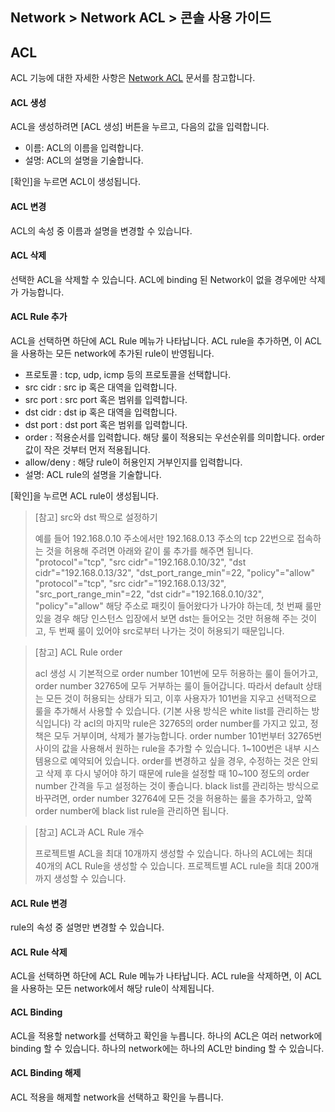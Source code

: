 ## Network > Network ACL > 콘솔 사용 가이드

## ACL
ACL 기능에 대한 자세한 사항은 [Network ACL](/Network/Network%20ACL/ko/overview/) 문서를 참고합니다.

#### ACL 생성
ACL을 생성하려면 [ACL 생성] 버튼을 누르고, 다음의 값을 입력합니다.

* 이름: ACL의 이름을 입력합니다.
* 설명: ACL의 설명을 기술합니다.

[확인]을 누르면 ACL이 생성됩니다.

#### ACL 변경
ACL의 속성 중 이름과 설명을 변경할 수 있습니다.

#### ACL 삭제
선택한 ACL을 삭제할 수 있습니다.
ACL에 binding 된 Network이 없을 경우에만 삭제가 가능합니다.

#### ACL Rule 추가
ACL을 선택하면 하단에 ACL Rule 메뉴가 나타납니다.
ACL rule을 추가하면, 이 ACL을 사용하는 모든 network에 추가된 rule이 반영됩니다.

* 프로토콜 : tcp, udp, icmp 등의 프로토콜을 선택합니다.
* src cidr : src ip 혹은 대역을 입력합니다.
* src port : src port 혹은 범위를 입력합니다.
* dst cidr : dst ip 혹은 대역을 입력합니다.
* dst port : dst port 혹은 범위를 입력합니다.
* order : 적용순서를 입력합니다. 해당 룰이 적용되는 우선순위를 의미합니다. order 값이 작은 것부터 먼저 적용됩니다.
* allow/deny : 해당 rule이 허용인지 거부인지를 입력합니다.
* 설명: ACL rule의 설명을 기술합니다.

[확인]을 누르면 ACL rule이 생성됩니다.

> [참고] src와 dst 짝으로 설정하기
>
> 예를 들어 192.168.0.10 주소에서만 192.168.0.13 주소의 tcp 22번으로 접속하는 것을 허용해 주려면 아래와 같이 룰 추가를 해주면 됩니다.
> "protocol"="tcp", "src cidr"="192.168.0.10/32", "dst cidr"="192.168.0.13/32", "dst_port_range_min"=22, "policy"="allow"
> "protocol"="tcp", "src cidr"="192.168.0.13/32", "src_port_range_min"=22, "dst cidr"="192.168.0.10/32", "policy"="allow"
> 해당 주소로 패킷이 들어왔다가 나가야 하는데, 첫 번째 룰만 있을 경우 해당 인스턴스 입장에서 보면 dst는 들어오는 것만 허용해 주는 것이고, 두 번째 룰이 있어야 src로부터 나가는 것이 허용되기 때문입니다.

> [참고] ACL Rule order
>
> acl 생성 시 기본적으로 order number 101번에 모두 허용하는 룰이 들어가고, order number 32765에 모두 거부하는 룰이 들어갑니다.
> 따라서 default 상태는 모든 것이 허용되는 상태가 되고, 이후 사용자가 101번을 지우고 선택적으로 룰을 추가해서 사용할 수 있습니다. (기본 사용 방식은 white list를 관리하는 방식입니다)
> 각 acl의 마지막 rule은 32765의 order number를 가지고 있고, 정책은 모두 거부이며, 삭제가 불가능합니다.
> order number 101번부터 32765번 사이의 값을 사용해서 원하는 rule을 추가할 수 있습니다.
> 1~100번은 내부 시스템용으로 예약되어 있습니다.
> order를 변경하고 싶을 경우, 수정하는 것은 안되고 삭제 후 다시 넣어야 하기 때문에 rule을 설정할 때 10~100 정도의 order number 간격을 두고 설정하는 것이 좋습니다.
> black list를 관리하는 방식으로 바꾸려면, order number 32764에 모든 것을 허용하는 룰을 추가하고, 앞쪽 order number에 black list rule을 관리하면 됩니다.

> [참고] ACL과 ACL Rule 개수
>
> 프로젝트별 ACL을 최대 10개까지 생성할 수 있습니다. 하나의 ACL에는 최대 40개의 ACL Rule을 생성할 수 있습니다.
> 프로젝트별 ACL rule을 최대 200개까지 생성할 수 있습니다.

#### ACL Rule 변경
rule의 속성 중 설명만 변경할 수 있습니다.

#### ACL Rule 삭제
ACL을 선택하면 하단에 ACL Rule 메뉴가 나타납니다.
ACL rule을 삭제하면, 이 ACL을 사용하는 모든 network에서 해당 rule이 삭제됩니다.

#### ACL Binding
ACL을 적용할 network를 선택하고 확인을 누릅니다.
하나의 ACL은 여러 network에 binding 할 수 있습니다.
하나의 network에는 하나의 ACL만 binding 할 수 있습니다.

#### ACL Binding 해제
ACL 적용을 해제할 network을 선택하고 확인을 누릅니다.
